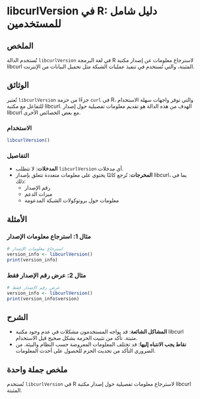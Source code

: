 <!--
Meta Description: # libcurlVersion في R: دليل شامل للمستخدمين ## الملخص تُستخدم الدالة `libcurlVersion` في لغة البرمجة R لاسترجاع معلومات عن إصدار مكتبة libcurl المثبتة...
Meta Keywords: libcurlversion, معلومات, libcurl, الإصدار, مكتبة
-->

# libcurlVersion في R: دليل شامل للمستخدمين

## الملخص
تُستخدم الدالة `libcurlVersion` في لغة البرمجة R لاسترجاع معلومات عن إصدار مكتبة libcurl المثبتة، والتي تُستخدم في تنفيذ عمليات الشبكة مثل تحميل البيانات من الإنترنت.

## الوثائق
تُعتبر `libcurlVersion` جزءًا من حزمة `curl` في R، والتي توفر واجهات سهلة الاستخدام للتفاعل مع مكتبة libcurl. الهدف من هذه الدالة هو تقديم معلومات تفصيلية حول إصدار libcurl مع بعض الخصائص الأخرى.

### الاستخدام
```R
libcurlVersion()
```

### التفاصيل
- **المدخلات**: لا تتطلب `libcurlVersion` أي مدخلات.
- **المخرجات**: تُرجع كائنًا يحتوي على معلومات متعددة تتعلق بإصدار libcurl، بما في ذلك:
  - رقم الإصدار
  - ميزات الدعم
  - معلومات حول بروتوكولات الشبكة المدعومة

## الأمثلة
### مثال 1: استرجاع معلومات الإصدار
```R
# استرجاع معلومات الإصدار
version_info <- libcurlVersion()
print(version_info)
```

### مثال 2: عرض رقم الإصدار فقط
```R
# عرض رقم الإصدار فقط
version_info <- libcurlVersion()
print(version_info$version)
```

## الشرح
- **المشاكل الشائعة**: قد يواجه المستخدمون مشكلات في عدم وجود مكتبة libcurl مثبتة. تأكد من تثبيت الحزمة بشكل صحيح قبل الاستخدام.
- **نقاط يجب الانتباه إليها**: قد تختلف المعلومات المعروضة حسب النظام والبيئة. من الضروري التأكد من تحديث الحزم للحصول على أحدث المعلومات.

## ملخص جملة واحدة
تُستخدم `libcurlVersion` في R لاسترجاع معلومات تفصيلية حول إصدار مكتبة libcurl المثبتة.